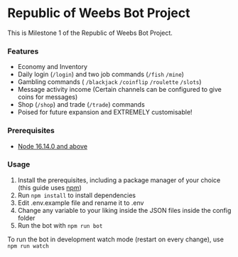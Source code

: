# Republic of Weebs Bot Project

This is Milestone 1 of the Republic of Weebs Bot Project.

### Features

- Economy and Inventory
- Daily login (`/login`) and two job commands (`/fish` `/mine`)
- Gambling commands ( `/blackjack` `/coinflip` `/roulette` `/slots`)
- Message activity income (Certain channels can be configured to give coins for messages)
- Shop (`/shop`) and trade (`/trade`) commands
- Poised for future expansion and EXTREMELY customisable!

### Prerequisites

- [Node 16.14.0 and above](https://nodejs.org)

### Usage
1. Install the prerequisites, including a package manager of your choice (this guide uses [npm](https://www.npmjs.com/))
2. Run `npm install` to install dependencies
3. Edit .env.example file and rename it to .env
4. Change any variable to your liking inside the JSON files inside the config folder
5. Run the bot with `npm run bot`

To run the bot in development watch mode (restart on every change), use `npm run watch`

